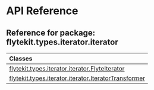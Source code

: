 # API Reference

## Reference for package: flytekit.types.iterator.iterator

| Classes  |
| :------------- |
| [flytekit.types.iterator.iterator.FlyteIterator](flytekit_types_iterator_iterator_flyteiterator) |
| [flytekit.types.iterator.iterator.IteratorTransformer](flytekit_types_iterator_iterator_iteratortransformer) |
